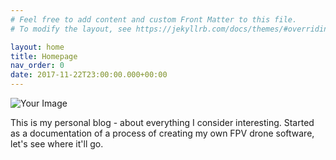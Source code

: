 ```yaml
---
# Feel free to add content and custom Front Matter to this file.
# To modify the layout, see https://jekyllrb.com/docs/themes/#overriding-theme-defaults

layout: home
title: Homepage
nav_order: 0
date: 2017-11-22T23:00:00.000+00:00
---
```


<div class="content-wrapper">
  <img src="https://avatars.githubusercontent.com/u/76916080?v=4" alt="Your Image" class="circular--portrait">

  <p class="text-content">
  This is my personal blog - about everything I consider interesting. Started as a documentation of a process of creating my own FPV drone software, let's see where it'll go.
</p>
</div>
